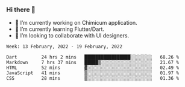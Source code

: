 ### Hi there 👋

<!--
**devcat37/devcat37** is a ✨ _special_ ✨ repository because its `README.md` (this file) appears on your GitHub profile.-->


- 🔭 I’m currently working on Chimicum application.
- 🌱 I’m currently learning Flutter/Dart.
- 👯 I’m looking to collaborate with UI designers.
<!-- - 🤔 I’m looking for help with ... -->

<!--START_SECTION:waka-->
```text
Week: 13 February, 2022 - 19 February, 2022

Dart         24 hrs 2 mins   █████████████████░░░░░░░░   68.26 % 
Markdown     7 hrs 37 mins   █████▒░░░░░░░░░░░░░░░░░░░   21.67 % 
HTML         52 mins         ▓░░░░░░░░░░░░░░░░░░░░░░░░   02.49 % 
JavaScript   41 mins         ▒░░░░░░░░░░░░░░░░░░░░░░░░   01.97 % 
CSS          28 mins         ▒░░░░░░░░░░░░░░░░░░░░░░░░   01.36 % 
```
<!--END_SECTION:waka-->

